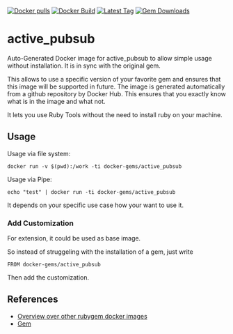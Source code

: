 [![Docker pulls](https://img.shields.io/docker/pulls/rubygem/active_pubsub.svg)](https://hub.docker.com/r/rubygem/active_pubsub/)
[![Docker Build](https://img.shields.io/docker/automated/rubygem/active_pubsub.svg)](https://hub.docker.com/r/rubygem/active_pubsub/)
[![Latest Tag](https://img.shields.io/github/tag/docker-rubygem/active_pubsub.svg)](https://hub.docker.com/r/rubygem/active_pubsub/)
[![Gem Downloads](https://img.shields.io/gem/dt/active_pubsub.svg)](https://rubygems.org/gems/active_pubsub/)
# active_pubsub

Auto-Generated Docker image for active_pubsub to allow simple usage without installation.
It is in sync with the original gem.

This allows to use a specific version of your favorite gem and ensures that this image will be supported in future.
The image is generated automatically from a github repository by Docker Hub.
This ensures that you exactly know what is in the image and what not.

It lets you use Ruby Tools without the need to install ruby on your machine.

## Usage

Usage via file system:

`docker run -v $(pwd):/work -ti docker-gems/active_pubsub`

Usage via Pipe:

`echo "test" | docker run -ti docker-gems/active_pubsub`

It depends on your specific use case how your want to use it.

### Add Customization

For extension, it could be used as base image.

So instead of struggeling with the installation of a gem, just write

`FROM docker-gems/active_pubsub`

Then add the customization.

## References

 - [Overview over other rubygem docker images](https://github.com/thinkbot/docker-rubygem)
 - [Gem](https://rubygems.org/gems/active_pubsub/)
